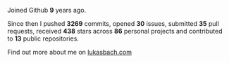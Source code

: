 Joined Github **9** years ago.

Since then I pushed **3269** commits, opened **30** issues, submitted **35** pull requests, received **438** stars across **86** personal projects and contributed to **13** public repositories.

Find out more about me on [lukasbach.com](https://lukasbach.com)
